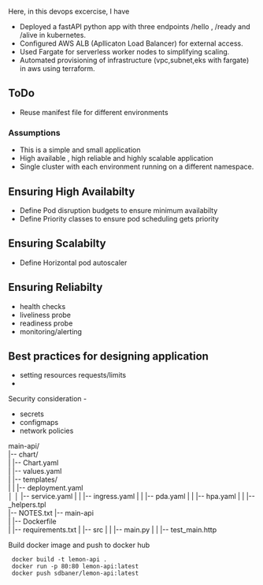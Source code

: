 Here, in this devops excercise, I have
- Deployed a fastAPI python app with three endpoints /hello , /ready and /alive in kubernetes.
- Configured AWS ALB (Apllicaton Load Balancer) for external access.
- Used Fargate for serverless worker nodes to simplifying scaling.
- Automated provisioning of infrastructure (vpc,subnet,eks with fargate) in aws using terraform.

## ToDo
- Reuse manifest file for different environments

### Assumptions 
- This is a simple and small application
- High available , high reliable and highly scalable application
- Single cluster with each environment running on a different namespace.


## Ensuring High Availabilty
- Define Pod disruption budgets to ensure minimum availabilty
- Define Priority classes to ensure pod scheduling gets priority


## Ensuring Scalabilty
- Define Horizontal pod autoscaler


## Ensuring Reliabilty
- health checks
- liveliness probe
- readiness probe
- monitoring/alerting

## Best practices for designing application
- setting resources requests/limits
- 

Security consideration -
- secrets
- configmaps
- network policies


main-api/  
|-- chart/  
| |-- Chart.yaml  
| |-- values.yaml  
| |-- templates/  
| | |-- deployment.yaml  
│ │ |-- service.yaml
| | |-- ingress.yaml
| | |-- pda.yaml
| | |-- hpa.yaml
| | |-- _helpers.tpl  
|-- NOTES.txt 
|-- main-api    
| |-- Dockerfile  
| |-- requirements.txt
| |-- src
| | |-- main.py
| | |-- test_main.http 



Build docker image and push to docker hub
```
 docker build -t lemon-api .
 docker run -p 80:80 lemon-api:latest
 docker push sdbaner/lemon-api:latest 
```

